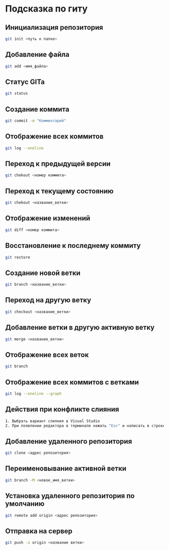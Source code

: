 # Подсказка по гиту

## Инициализация репозитория

```sh
git init <путь к папке>
```

## Добавление файла

```sh
git add <имя_файла>
```

## Статус GITa

```sh
git status
```

## Создание коммита

```sh
git commit -m "Комментарий"
```

## Отображение всех коммитов
```sh
git log --oneline
```

## Переход к предыдущей версии
```sh
git chekout <номер коммита>
```

## Переход к текущему состоянию
```sh
git chekout <название_ветки>
```

## Отображение изменений
```sh
git diff <номер коммита>
```

## Восстановление к последнему коммиту
```sh
git restore
```

## Создание новой ветки
```sh
git branch <название_ветки>
```

## Переход на другую ветку
```sh
git checkout <название_ветки>
```

## Добавление ветки в другую __активную__ ветку
```sh
git merge <название_ветки>
```

## Отображение всех веток
```sh
git branch
```

## Отображение всех коммитов с ветками
```sh
git log --oneline --graph
```

## Действия при конфликте слияния
```sh
1. Выбрать вариант слияния в Visual Studio
2. При появлении редактора в терминале нажать "Esc" и написать в строке "qw"
```

## Добавление удаленного репозитория
```sh
git clone <адрес репозитория>
```

## Переименовывание активной ветки
```sh
git branch -M <новое_имя_ветки>
```

## Установка удаленного репозитория по умолчанию
```sh
git remote add origin <адрес репозитория>
```

## Отправка на сервер
```sh
git push -u origin <название ветки>
```